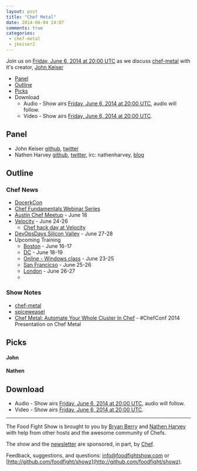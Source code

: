 ```yaml
---
layout: post
title: "Chef Metal"
date: 2014-06-04 14:07
comments: true
categories: 
 - chef-metal
 - jkeiser2
---
```


Join us on [Friday, June 6, 2014 at 20:00 UTC](http://www.timeanddate.com/worldclock/fixedtime.html?msg=Food+Fight+Show+-+Chef+Metal%21&iso=20140606T16&p1=419&ah=1) as we discuss [chef-metal](https://github.com/opscode/chef-metal) with it's creator, [John Keiser](https://twitter.com/jkeiser2)

* [Panel](http://foodfightshow.org/2014/04/chef-metal.html#panel)
* [Outline](http://foodfightshow.org/2014/04/chef-metal.html#outline)
* [Picks](http://foodfightshow.org/2014/04/chef-metal.html#picks)
* Download
  * Audio - Show airs [Friday, June 6, 2014 at 20:00 UTC](http://www.timeanddate.com/worldclock/fixedtime.html?msg=Food+Fight+Show+-+Chef+Metal%21&iso=20140606T16&p1=419&ah=1), audio will follow.
  * Video - Show airs [Friday, June 6, 2014 at 20:00 UTC](http://www.timeanddate.com/worldclock/fixedtime.html?msg=Food+Fight+Show+-+Chef+Metal%21&iso=20140606T16&p1=419&ah=1).

Panel<a name="panel"></a>
-----
* John Keiser [github](https://github.com/jkeiser), [twitter](https://twitter.com/jkeiser2)
* Nathen Harvey [github](http://github.com/nathenharvey), [twitter](http://twitter.com/nathenharvey), irc: nathenharvey, [blog](http://nathenharvey.com)


Outline<a name="outline"></a>
-------

### Chef News
* [DocerkCon](http://www.getchef.com/blog/event/dockercon-san-francisco/)
* [Chef Fundamentals Webinar Series](https://learnchef.opscode.com/additional-resources/)
* [Austin Chef Meetup](http://www.meetup.com/austin-devops/events/184388262/?a=ea1_grp&rv=ea1&_af_eid=184388262&_af=event) - June 18
* [Velocity](http://velocityconf.com/velocity2014) - June 24-26
  * [Chef hack day at Velocity](http://velocityconf.com/velocity2014/public/schedule/detail/36962)
* [DevOpsDays Silicon Valley](http://devopsdays.org/events/2014-siliconvalley/) - June 27-28
* Upcoming Training
  * [Boston](http://www.getchef.com/blog/event/2-day-chef-fundamentals-boston-4/) - June 16-17
  * [DC](http://www.getchef.com/blog/event/2-day-chef-fundamentals-washington-dc-2/) - June 18-19
  * [Online - Windows class](http://www.getchef.com/blog/event/3-day-chef-fundamentals-windows-online/) - June 23-25
  * [San Francicso](http://www.getchef.com/blog/event/2-day-chef-fundamentals-san-francisco-8/) - June 25-26
  * [London](http://www.getchef.com/blog/event/2-day-chef-fundamentals-london-uk-2/) - June 26-27
  * 

### Show Notes
* [chef-metal](https://github.com/opscode/chef-metal)
* [spiceweasel](https://github.com/mattray/spiceweasel)
* [Chef Metal: Automate Your Whole Cluster In Chef](https://www.youtube.com/watch?v=Yb8QdL30WgM) - #ChefConf 2014 Presentation on Chef Metal


Picks<a name="picks"></a>
-----
#### John


#### Nathen

Download
--------
* Audio - Show airs [Friday, June 6, 2014 at 20:00 UTC](http://www.timeanddate.com/worldclock/fixedtime.html?msg=Food+Fight+Show+-+Chef+Metal%21&iso=20140606T16&p1=419&ah=1), audio will follow.
* Video - Show airs [Friday, June 6, 2014 at 20:00 UTC](http://www.timeanddate.com/worldclock/fixedtime.html?msg=Food+Fight+Show+-+Chef+Metal%21&iso=20140606T16&p1=419&ah=1).

<hr />

The Food Fight Show is brought to you by [Bryan Berry](https://twitter.com/bryanwb) and [Nathen Harvey](https://twitter.com/nathenharvey) with help from other hosts and the awesome community of Chefs.

The show and the [newsletter](http://us6.campaign-archive2.com/home/?u=7d43a288e882a145b7e99c650&id=ad8186466d) are sponsored, in part, by [Chef](http://www.getchef.com).

Feedback, suggestions, and questions:  [info@foodfightshow.com](mailto:info@foodfightshow.com) or  [http://github.com/foodfight/showz](http://github.com/foodfight/showz).
